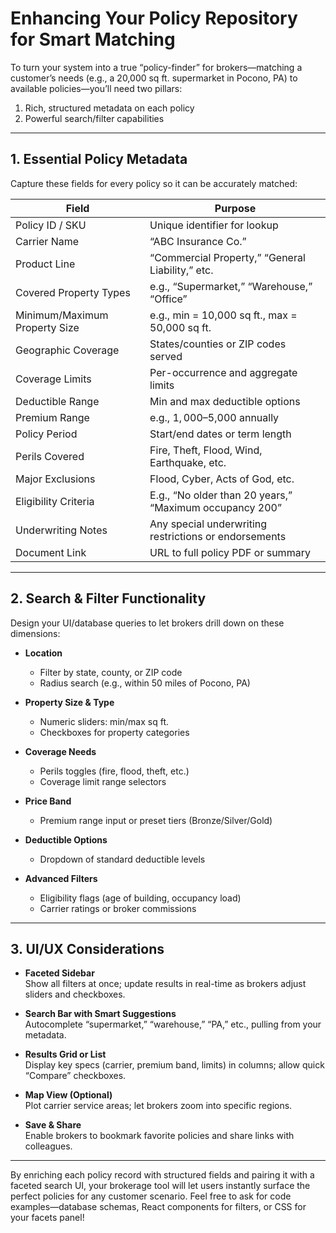 # Enhancing Your Policy Repository for Smart Matching

To turn your system into a true “policy-finder” for brokers—matching a customer’s needs (e.g., a 20,000 sq ft. supermarket in Pocono, PA) to available policies—you’ll need two pillars:  
1) Rich, structured metadata on each policy  
2) Powerful search/filter capabilities  

---

## 1. Essential Policy Metadata

Capture these fields for every policy so it can be accurately matched:

| Field                          | Purpose                                                      |
|--------------------------------|--------------------------------------------------------------|
| Policy ID / SKU                | Unique identifier for lookup                                 |
| Carrier Name                   | “ABC Insurance Co.”                                          |
| Product Line                   | “Commercial Property,” “General Liability,” etc.             |
| Covered Property Types         | e.g., “Supermarket,” “Warehouse,” “Office”                   |
| Minimum/Maximum Property Size  | e.g., min = 10,000 sq ft., max = 50,000 sq ft.               |
| Geographic Coverage            | States/counties or ZIP codes served                          |
| Coverage Limits                | Per-occurrence and aggregate limits                          |
| Deductible Range               | Min and max deductible options                               |
| Premium Range                  | e.g., $1,000–$5,000 annually                                 |
| Policy Period                  | Start/end dates or term length                               |
| Perils Covered                 | Fire, Theft, Flood, Wind, Earthquake, etc.                   |
| Major Exclusions               | Flood, Cyber, Acts of God, etc.                              |
| Eligibility Criteria           | E.g., “No older than 20 years,” “Maximum occupancy 200”      |
| Underwriting Notes             | Any special underwriting restrictions or endorsements        |
| Document Link                  | URL to full policy PDF or summary                            |

---

## 2. Search & Filter Functionality

Design your UI/database queries to let brokers drill down on these dimensions:

- **Location**  
  - Filter by state, county, or ZIP code  
  - Radius search (e.g., within 50 miles of Pocono, PA)  

- **Property Size & Type**  
  - Numeric sliders: min/max sq ft.  
  - Checkboxes for property categories  

- **Coverage Needs**  
  - Perils toggles (fire, flood, theft, etc.)  
  - Coverage limit range selectors  

- **Price Band**  
  - Premium range input or preset tiers (Bronze/Silver/Gold)  

- **Deductible Options**  
  - Dropdown of standard deductible levels  

- **Advanced Filters**  
  - Eligibility flags (age of building, occupancy load)  
  - Carrier ratings or broker commissions  

---

## 3. UI/UX Considerations

- **Faceted Sidebar**  
  Show all filters at once; update results in real-time as brokers adjust sliders and checkboxes.  

- **Search Bar with Smart Suggestions**  
  Autocomplete “supermarket,” “warehouse,” “PA,” etc., pulling from your metadata.  

- **Results Grid or List**  
  Display key specs (carrier, premium band, limits) in columns; allow quick “Compare” checkboxes.  

- **Map View (Optional)**  
  Plot carrier service areas; let brokers zoom into specific regions.  

- **Save & Share**  
  Enable brokers to bookmark favorite policies and share links with colleagues.  

---

By enriching each policy record with structured fields and pairing it with a faceted search UI, your brokerage tool will let users instantly surface the perfect policies for any customer scenario. Feel free to ask for code examples—database schemas, React components for filters, or CSS for your facets panel!



